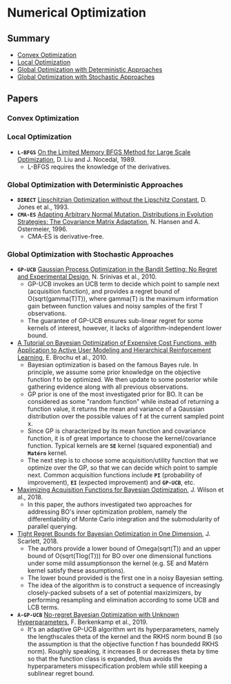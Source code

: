 # Numerical Optimization

## Summary

* [Convex Optimization](#convex-optimization)
* [Local Optimization](#local-optimization)
* [Global Optimization with Deterministic Approaches](#global-optimization-with-deterministic-approaches)
* [Global Optimization with Stochastic Approaches](#global-optimization-with-stochastic-approaches)

## Papers

### Convex Optimization

### Local Optimization

* **`L-BFGS`** [On the Limited Memory BFGS Method for Large Scale Optimization](https://pdfs.semanticscholar.org/171c/4f717089b70ac98f348f4d3497f1b440bdaf.pdf), D. Liu and J. Nocedal, 1989.
	- L-BFGS requires the knowledge of the derivatives.

### Global Optimization with Deterministic Approaches

* **`DIRECT`** [Lipschitzian Optimization without the Lipschitz Constant](https://link.springer.com/article/10.1007/BF00941892), D. Jones et al., 1993.
* **`CMA-ES`** [Adapting Arbitrary Normal Mutation. Distributions in Evolution Strategies: The Covariance Matrix Adaptation](https://ieeexplore.ieee.org/document/542381/), N. Hansen and A. Ostermeier, 1996.
	- CMA-ES is derivative-free.

### Global Optimization with Stochastic Approaches

* **`GP-UCB`** [Gaussian Process Optimization in the Bandit Setting: No Regret and Experimental Design](https://arxiv.org/abs/0912.3995), N. Srinivas et al., 2010.
	- GP-UCB invokes an UCB term to decide which point to sample next (acquisition function), and provides a regret bound of O(sqrt(gamma(T)T)), where gamma(T) is the maximum information gain between function values and noisy samples of the first T observations.
	- The guarantee of GP-UCB ensures sub-linear regret for some kernels of interest, however, it lacks of algorithm-independent lower bound.
* [A Tutorial on Bayesian Optimization of Expensive Cost Functions, with Application to Active User Modeling and Hierarchical Reinforcement Learning](https://arxiv.org/abs/1012.2599), E. Brochu et al., 2010.
	- Bayesian optimization is based on the famous Bayes rule. In principle, we assume some prior knowledge on the objective function f to be optimized. We then update to some posterior while gathering evidence along with all previous observations.
	- GP prior is one of the most investigated prior for BO. It can be considered as some "random function" while instead of returning a function value, it returns the mean and variance of a Gaussian distribution over the possible values of f at the current sampled point x.
	- Since GP is characterized by its mean function and covariance function, it is of great importance to choose the kernel/covariance function. Typical kernels are **`SE`** kernel (squared exponential) and **`Matérn`** kernel.
	- The next step is to choose some acquisition/utility function that we optimize over the GP, so that we can decide which point to sample next. Common acquisition functions include **`PI`** (probability of improvement), **`EI`** (expected improvement) and **`GP-UCB`**, etc. 
* [Maximizing Acquisition Functions for Bayesian Optimization](https://arxiv.org/abs/1805.10196), J. Wilson et al., 2018.
	- In this paper, the authors investigated two approaches for addressing BO's inner optimization problem, namely the differentiability of Monte Carlo integration and the submodularity of parallel querying.
* [Tight Regret Bounds for Bayesian Optimization in One Dimension](https://arxiv.org/abs/1805.11792), J. Scarlett, 2018.
	- The authors provide a lower bound of Omega(sqrt(T)) and an upper bound of O(sqrt(Tlog(T))) for BO over one dimensional functions under some mild assumptionson the kernel (e.g. SE and Matérn kernel satisfy these assumptions).
	- The lower bound provided is the first one in a noisy Bayesian setting.
	- The idea of the algorithm is to construct a sequence of increasingly closely-packed subsets of a set of potential maxizimizers, by performing resampling and elimination according to some UCB and LCB terms.
* **`A-GP-UCB`** [No-regret Bayesian Optimization with Unknown Hyperparameters](https://arxiv.org/abs/1901.03357), F. Berkenkamp et al., 2019.
	- It's an adaptive GP-UCB algorithm wrt its hyperparameters, namely the lengthscales theta of the kernel and the RKHS norm bound B (so the assumption is that the objective function f has boundedd RKHS norm). Roughly speaking, it increases B or decreases theta by time so that the function class is expanded, thus avoids the hyperparameters misspecification problem while still keeping a sublinear regret bound.

